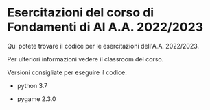 # Esercitazioni del corso di Fondamenti di AI A.A. 2022/2023

Qui potete trovare il codice per le esercitazioni dell'A.A. 2022/2023.

Per ulteriori informazioni vedere il classroom del corso.

Versioni consigliate per eseguire il codice:

- python 3.7

- pygame 2.3.0
